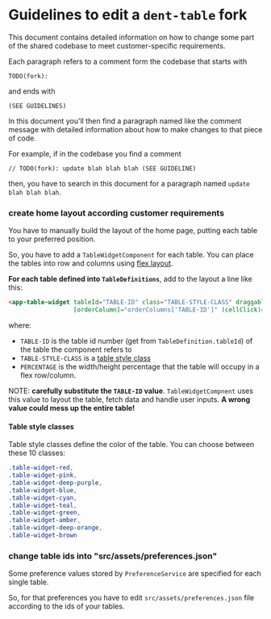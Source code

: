 # Guidelines to edit a `dent-table` fork
This document contains detailed information on how to change some part of the shared codebase to meet customer-specific requirements.

Each paragraph refers to a comment form the codebase that starts with
```
TODO(fork):
```
and ends with
```
(SEE GUIDELINES)
```

In this document you'll then find a paragraph named like the comment message with detailed information about how to make changes to that piece of code.

For example, if in the codebase you find a comment 
```
// TODO(fork): update blah blah blah (SEE GUIDELINE)
```
then, you have to search in this document for a paragraph named `update blah blah blah`.


### create home layout according customer requirements
You have to manually build the layout of the home page, putting each table to your preferred position. 

So, you have to add  a `TableWidgetComponent` for each table. 
You can place the tables into row and columns using [flex layout](https://github.com/angular/flex-layout#readme). 

**For each table defined into `TableDefinitions`**, add to the layout a line like this:
```html
<app-table-widget tableId="TABLE-ID" class="TABLE-STYLE-CLASS" draggable="false" fxFlex="1 1 PERCENTAGE" showButtons="true"
                  [orderColumn]="orderColumns['TABLE-ID']" (cellClick)="cellClicked(TABLE-ID, $event)"></app-table-widget>
```
where:
  - `TABLE-ID` is the table id number (get from `TableDefinition.tableId`) of the table the component refers to
  - `TABLE-STYLE-CLASS` is a [table style class](#table-style-classes)
  - `PERCENTAGE` is the width/height percentage that the table will occupy in a flex row/column.

NOTE: **carefully substitute the `TABLE-ID` value**. `TableWidgetCompnent` uses this value to layout the table, fetch data and handle user inputs.
**A wrong value could mess up the entire table!**

#### Table style classes
Table style classes define the color of the table. You can choose between these 10 classes:

```css
.table-widget-red,
.table-widget-pink,
.table-widget-deep-purple,
.table-widget-blue,
.table-widget-cyan,
.table-widget-teal,
.table-widget-green,
.table-widget-amber,
.table-widget-deep-orange,
.table-widget-brown
```


### change table ids into "src/assets/preferences.json"
Some preference values stored by `PreferenceService` are specified for each single table.

So, for that preferences you have to edit `src/assets/preferences.json` file according to the ids of your tables. 
